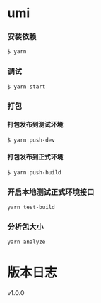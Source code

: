 # umi

### 安装依赖
```bash
$ yarn
```
### 调试
```bash
$ yarn start
```
### 打包

#### 打包发布到测试环境
```bash
$ yarn push-dev
```
#### 打包发布到正式环境
```bash
$ yarn push-build
```
### 开启本地测试正式环境接口
```bash
yarn test-build
```
### 分析包大小
```bash
yarn analyze
```

# 版本日志

v1.0.0
